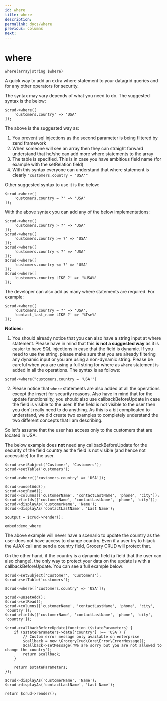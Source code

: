 ```yaml
---
id: where
title: where
description: 
permalink: docs/where
previous: columns
next: 
---
```


# where

<pre><code class="language-php">where(array|string $where)</code></pre>
A quick way to add an extra where statement to your datagrid queries and for any other operators for security.

The syntax may vary depends of what you need to do. The suggested syntax is the below:

<pre><code class="language-php">$crud->where([
    'customers.country' => 'USA'
]);</code></pre>

The above is the suggested way as:
<ol>
        <li>You prevent sql injections as the second parameter is being filtered by zend framework</li>	
        <li>When someone will see an array then they can straight forward understand that he/she can add more where statements to the array</li>
	<li>The table is specified. This is in case you have ambitious field name (for example with the setRelation field)</li>
	<li>With this syntax everyone can understand that where statement is clearly <code>"customers.country = 'USA'"</code></li>

</ol>

Other suggested syntax to use it is the below:

<pre><code class="language-php">$crud->where([
    'customers.country = ?' => 'USA'
]);</code></pre>

With the above syntax you can add any of the below implementations:

<pre><code class="language-php">$crud->where([
    'customers.country > ?' => 'USA'
]);
$crud->where([
    'customers.country >= ?' => 'USA'
]);
$crud->where([
    'customers.country < ?' => 'USA'
]);
$crud->where([
    'customers.country <= ?' => 'USA'
]);
$crud->where([
    'customers.country LIKE ?' => '%USA%'
]);
</code></pre>

The developer can also add as many where statements are required. For example:

<pre><code class="language-php">$crud->where([
    'customers.country = ?' => 'USA',
    'contact_last_name LIKE ?' => '%Tse%'
]);</code></pre>

<strong>Notices:</strong>
1. You should already notice that you can also have a string input at where statement. Please have in mind that this <strong>is not a suggested way</strong> as it is easier to have SQL injections in case that the field is dynamic. If you need to use the string, please make sure that you are already filtering any dynamic input or you are using a non-dynamic string. Please be careful when you are using a full string for where as <code>where</code> statement is added in all the operations. The syntax is as follows:
<pre><code class="language-php">$crud->where("customers.country = 'USA'")</code></pre>

2. Please notice that <code>where</code> statements are also added at all the operations except the insert for security reasons.
   Also have in mind that for the update functionality, you should also use callbackBeforeUpdate in case the field is visible to the user. If the field is not visible to the user then you don't really need to do anything. As this is a bit complicated to understand, we did create two examples to completely understand the two different concepts that I am describing.

So let's assume that the user has access only to the customers that are located in USA.

The below example does <strong>not</strong> need any callbackBeforeUpdate for the security of the field country as the field is not visible (and hence not accessible) for the user.

<pre><code class="language-php">$crud->setSubject('Customer', 'Customers');
$crud->setTable('customers');

$crud->where(['customers.country' => 'USA']);

$crud->unsetAdd();
$crud->setRead();
$crud->columns(['customerName', 'contactLastName', 'phone', 'city']);
$crud->fields(['customerName', 'contactLastName', 'phone', 'city']);
$crud->displayAs('customerName', 'Name');
$crud->displayAs('contactLastName', 'Last Name');

$output = $crud->render();</code></pre>

`embed:demo_where`

The above example will never have a scenario to update the country as the user does not have access to change country. Even if a user try to hijack the AJAX call and send a country field, Grocery CRUD will protect that.

On the other hand, if the country is a dynamic field (a field that the user can also change), the only way to protect your data on the update is with a callbackBeforeUpdate. You can see a full example below:

<pre><code class="language-php">$crud->setSubject('Customer', 'Customers');
$crud->setTable('customers');

$crud->where(['customers.country' => 'USA']);

$crud->unsetAdd();
$crud->setRead();
$crud->columns(['customerName', 'contactLastName', 'phone', 'city', 'country']);
$crud->fields(['customerName', 'contactLastName', 'phone', 'city', 'country']);

$crud->callbackBeforeUpdate(function ($stateParameters) {
    if ($stateParameters->data['country'] !== 'USA') {
        // Custom error message only available on enterprise
        $callback = new \GroceryCrud\Core\Error\ErrorMessage();
        $callback->setMessage('We are sorry but you are not allowed to change the country');
        return $callback;
    }

    return $stateParameters;
});

$crud->displayAs('customerName', 'Name');
$crud->displayAs('contactLastName', 'Last Name');

return $crud->render();</code></pre>





